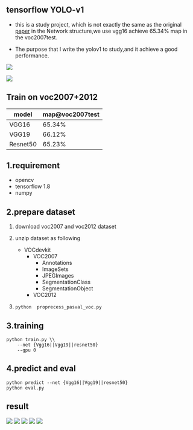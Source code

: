 ## tensorflow YOLO-v1

* this is a study project, which is not exactly the same as the original [paper](https://arxiv.org/pdf/1506.02640.pdf) in the Network structure,we use vgg16 achieve 65.34% map in the voc2007test.

* The purpose that I write the yolov1 to study,and it achieve a good performance.

![](https://github.com/yxlijun/tensorflow-yolov1/blob/master/demo/result/000005_result.jpg)

![](https://github.com/yxlijun/tensorflow-yolov1/blob/master/demo/result/person_result.jpg)

## Train on voc2007+2012
| model      | map@voc2007test | 	
|------------| ----------------|
| VGG16      |	65.34%         |
| VGG19      |  66.12%         |
| Resnet50   |  65.23%         |

## 1.requirement
- opencv
- tensorflow 1.8
- numpy


## 2.prepare dataset
1. download voc2007 and voc2012 dataset
2. unzip dataset as following
	* VOCdevkit
		* VOC2007
			* Annotations
			* ImageSets
			* JPEGImages
			* SegmentationClass
			* SegmentationObject
		* VOC2012	
		
3. ```python  proprecess_pasval_voc.py```

## 3.training 
```
python train.py \\  
	--net {Vgg16||Vgg19||resnet50}
	--gpu 0
```
## 4.predict and eval
```
python predict --net {Vgg16||Vgg19||resnet50}
python eval.py
```

## result
![](https://github.com/yxlijun/tensorflow-yolov1/blob/master/demo/result/000038_result.jpg)
![](https://github.com/yxlijun/tensorflow-yolov1/blob/master/demo/result/000023_result.jpg)
![](https://github.com/yxlijun/tensorflow-yolov1/blob/master/demo/result/000022_result.jpg)
![](https://github.com/yxlijun/tensorflow-yolov1/blob/master/demo/result/000017_result.jpg)
![](https://github.com/yxlijun/tensorflow-yolov1/blob/master/demo/result/000004_result.jpg)